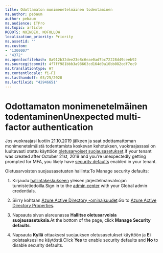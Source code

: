 ```yaml
---
title: Odottamaton monimenetelmäinen todentaminen
ms.author: pebaum
author: pebaum
ms.audience: ITPro
ms.topic: article
ROBOTS: NOINDEX, NOFOLLOW
localization_priority: Priority
ms.assetid: ''
ms.custom:
- "1300007"
- "4372"
ms.openlocfilehash: 8a912b32dee23e8c6eae0ad7bc72228d49ceeb92
ms.sourcegitcommit: 4f7ff981bbb3a98663cd164d0a10bb082cdf7ec9
ms.translationtype: HT
ms.contentlocale: fi-FI
ms.lasthandoff: 03/25/2020
ms.locfileid: "42946651"
---
```

# <a name="unexpected-multi-factor-authentication"></a><span data-ttu-id="49b4c-102">Odottamaton monimenetelmäinen todentaminen</span><span class="sxs-lookup"><span data-stu-id="49b4c-102">Unexpected multi-factor authentication</span></span>

<span data-ttu-id="49b4c-103">Jos vuokraajasi luotiin 21.10.2019 jälkeen ja saat odottamattoman monimenetelmäistä todentamista koskevan kehotuksen, vuokraajassasi on luultavasti otettu käyttöön [oletusarvoiset suojausasetukset](http://aka.ms/securitydefaults).</span><span class="sxs-lookup"><span data-stu-id="49b4c-103">If your tenant was created after October 21st, 2019 and you're unexpectedly getting prompted for MFA, you likely have [security defaults](http://aka.ms/securitydefaults) enabled in your tenant.</span></span> 

<span data-ttu-id="49b4c-104">Oletusarvoisten suojausasetusten hallinta:</span><span class="sxs-lookup"><span data-stu-id="49b4c-104">To Manage security defaults:</span></span>

1. <span data-ttu-id="49b4c-105">Kirjaudu [hallintakeskukseen](https://go.microsoft.com/fwlink/p/?linkid=834822) yleisen järjestelmänvalvojan tunnistetiedoilla.</span><span class="sxs-lookup"><span data-stu-id="49b4c-105">Sign in to the [admin center](https://go.microsoft.com/fwlink/p/?linkid=834822) with your Global admin credentials.</span></span>

2. <span data-ttu-id="49b4c-106">Siirry kohtaan [Azure Active Directory -ominaisuudet](https://portal.azure.com/#blade/Microsoft_AAD_IAM/ActiveDirectoryMenuBlade/Properties).</span><span class="sxs-lookup"><span data-stu-id="49b4c-106">Go to [Azure Active Directory Properties](https://portal.azure.com/#blade/Microsoft_AAD_IAM/ActiveDirectoryMenuBlade/Properties).</span></span>

3. <span data-ttu-id="49b4c-107">Napsauta sivun alareunassa **Hallitse oletusarvoisia suojausasetuksia**.</span><span class="sxs-lookup"><span data-stu-id="49b4c-107">At the bottom of the page, click **Manage Security defaults**.</span></span>

4. <span data-ttu-id="49b4c-108">Napsauta **Kyllä** ottaaksesi suojauksen oletusasetukset käyttöön ja **Ei** poistaaksesi ne käytöstä.</span><span class="sxs-lookup"><span data-stu-id="49b4c-108">Click **Yes** to enable security defaults and **No** to disable security defaults.</span></span>
